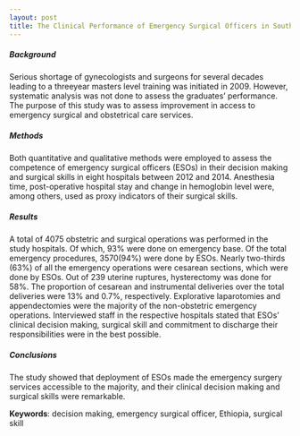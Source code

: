 ```yaml
---
layout: post
title: The Clinical Performance of Emergency Surgical Officers in Southern Ethiopia
---
```


##### Background

Serious shortage of gynecologists and surgeons for several decades leading to a threeyear
masters level training was initiated in 2009. However, systematic analysis was not done to assess the
graduates’ performance. The purpose of this study was to assess improvement in access to emergency
surgical and obstetrical care services.

##### Methods
Both quantitative and qualitative methods were employed to assess the competence of
emergency surgical officers (ESOs) in their decision making and surgical skills in eight hospitals
between 2012 and 2014. Anesthesia time, post-operative hospital stay and change in hemoglobin level
were, among others, used as proxy indicators of their surgical skills.

##### Results
A total of 4075 obstetric and surgical operations was performed in the study hospitals. Of
which, 93% were done on emergency base. Of the total emergency procedures, 3570(94%) were done by
ESOs. Nearly two-thirds (63%) of all the emergency operations were cesarean sections, which were done
by ESOs. Out of 239 uterine ruptures, hysterectomy was done for 58%. The proportion of cesarean and
instrumental deliveries over the total deliveries were 13% and 0.7%, respectively. Explorative
laparotomies and appendectomies were the majority of the non-obstetric emergency operations.
Interviewed staff in the respective hospitals stated that ESOs’ clinical decision making, surgical skill and
commitment to discharge their responsibilities were in the best possible.

##### Conclusions 
The study showed that deployment of ESOs made the emergency surgery services
accessible to the majority, and their clinical decision making and surgical skills were remarkable.

**Keywords**: decision making, emergency surgical officer, Ethiopia, surgical skill




